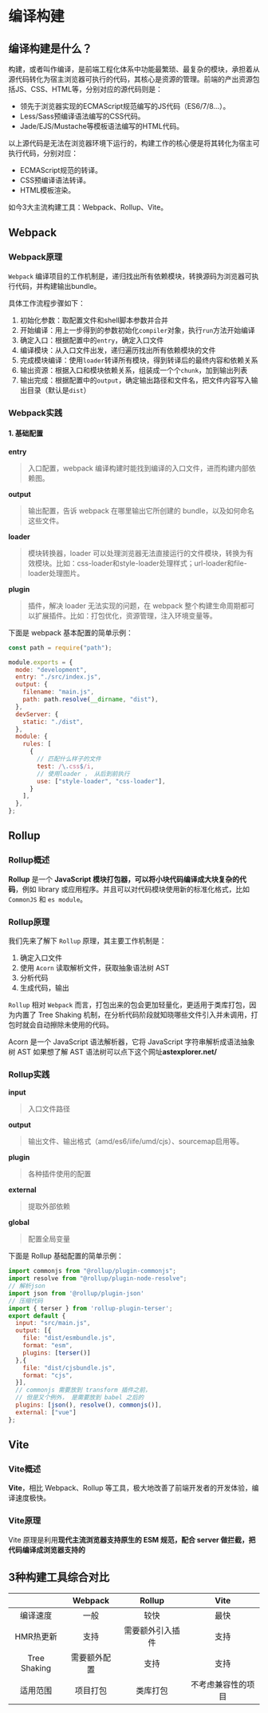 # 编译构建

## 编译构建是什么？

构建，或者叫作编译，是前端工程化体系中功能最繁琐、最复杂的模块，承担着从源代码转化为宿主浏览器可执行的代码，其核心是资源的管理。前端的产出资源包括JS、CSS、HTML等，分别对应的源代码则是：

- 领先于浏览器实现的ECMAScript规范编写的JS代码（ES6/7/8...）。
- Less/Sass预编译语法编写的CSS代码。
- Jade/EJS/Mustache等模板语法编写的HTML代码。

以上源代码是无法在浏览器环境下运行的，构建工作的核心便是将其转化为宿主可执行代码，分别对应：

- ECMAScript规范的转译。
- CSS预编译语法转译。
- HTML模板渲染。

如今3大主流构建工具：Webpack、Rollup、Vite。


## Webpack

### Webpack原理

`Webpack` 编译项目的工作机制是，递归找出所有依赖模块，转换源码为浏览器可执行代码，并构建输出bundle。

具体工作流程步骤如下：

1. 初始化参数：取配置文件和shell脚本参数并合并
2. 开始编译：用上一步得到的参数初始化`compiler`对象，执行`run`方法开始编译
3. 确定入口：根据配置中的`entry`，确定入口文件
4. 编译模块：从入口文件出发，递归遍历找出所有依赖模块的文件
5. 完成模块编译：使用`loader`转译所有模块，得到转译后的最终内容和依赖关系
6. 输出资源：根据入口和模块依赖关系，组装成一个个`chunk`，加到输出列表
7. 输出完成：根据配置中的`output`，确定输出路径和文件名，把文件内容写入输出目录（默认是`dist`）

### Webpack实践

#### 1. 基础配置

**entry**

> 入口配置，webpack 编译构建时能找到编译的入口文件，进而构建内部依赖图。

**output**

> 输出配置，告诉 webpack 在哪里输出它所创建的 bundle，以及如何命名这些文件。

**loader**

> 模块转换器，loader 可以处理浏览器无法直接运行的文件模块，转换为有效模块。比如：css-loader和style-loader处理样式；url-loader和file-loader处理图片。

**plugin**

> 插件，解决 loader 无法实现的问题，在 webpack 整个构建生命周期都可以扩展插件。比如：打包优化，资源管理，注入环境变量等。

下面是 webpack 基本配置的简单示例：

```js
const path = require("path");

module.exports = {
  mode: "development",
  entry: "./src/index.js",
  output: {
    filename: "main.js",
    path: path.resolve(__dirname, "dist"),
  },
  devServer: {
    static: "./dist",
  },
  module: {
    rules: [
      {
        // 匹配什么样子的文件
        test: /\.css$/i,
        // 使用loader ， 从后到前执行
        use: ["style-loader", "css-loader"],
      }
    ],
  },
};
```



## Rollup

### Rollup概述

**Rollup** 是一个 **JavaScript 模块打包器，可以将小块代码编译成大块复杂的代码**，例如 library 或应用程序。并且可以对代码模块使用新的标准化格式，比如`CommonJS` 和 `es module`。

### Rollup原理

我们先来了解下 `Rollup` 原理，其主要工作机制是：

1. 确定入口文件
2. 使用 `Acorn` 读取解析文件，获取抽象语法树 AST
3. 分析代码
4. 生成代码，输出

`Rollup` 相对 `Webpack` 而言，打包出来的包会更加轻量化，更适用于类库打包，因为内置了 Tree Shaking 机制，在分析代码阶段就知晓哪些文件引入并未调用，打包时就会自动擦除未使用的代码。

Acorn 是一个 JavaScript 语法解析器，它将 JavaScript 字符串解析成语法抽象树 AST 如果想了解 AST 语法树可以点下这个网址**astexplorer.net/**

### Rollup实践

**input**

> 入口文件路径

**output**

> 输出文件、输出格式（amd/es6/iife/umd/cjs）、sourcemap启用等。

**plugin**

> 各种插件使用的配置

**external**

> 提取外部依赖

**global**

> 配置全局变量



下面是 Rollup 基础配置的简单示例：

```js
import commonjs from "@rollup/plugin-commonjs";
import resolve from "@rollup/plugin-node-resolve";
// 解析json
import json from '@rollup/plugin-json'
// 压缩代码
import { terser } from 'rollup-plugin-terser';
export default {
  input: "src/main.js",
  output: [{
    file: "dist/esmbundle.js",
    format: "esm",
    plugins: [terser()]
  },{
    file: "dist/cjsbundle.js",
    format: "cjs",
  }],
  // commonjs 需要放到 transform 插件之前，
  // 但是又个例外， 是需要放到 babel 之后的
  plugins: [json(), resolve(), commonjs()],
  external: ["vue"]
};
```



## Vite

### Vite概述

**Vite**，相比 Webpack、Rollup 等工具，极大地改善了前端开发者的开发体验，编译速度极快。

### Vite原理

Vite 原理是利用**现代主流浏览器支持原生的 ESM 规范，配合 server 做拦截，把代码编译成浏览器支持的**



## 3种构建工具综合对比

|              |   Webpack    |      Rollup      |        Vite        |
| :----------: | :----------: | :--------------: | :----------------: |
|   编译速度   |     一般     |       较快       |        最快        |
|  HMR热更新   |     支持     | 需要额外引入插件 |        支持        |
| Tree Shaking | 需要额外配置 |       支持       |        支持        |
|   适用范围   |   项目打包   |     类库打包     | 不考虑兼容性的项目 |
